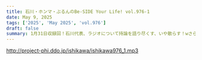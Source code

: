 ```yaml
---
title: 石川・ホンマ・ぶるんのBe-SIDE Your Life! vol.976-1
date: May 9, 2025
tags: ['2025', 'May 2025', 'vol.976']
draft: false
summary: 1月31日収録回！石川代表、ラジオについて持論を語り尽くす、いや散らす！wさらに「青春文化祭」制作裏エピソードをお届け（もうみんな知ってるね...汗）
---
```


http://project-phi.ddo.jp/ishikawa/ishikawa976_1.mp3